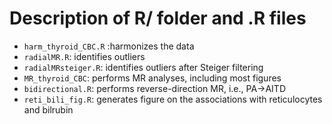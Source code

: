 # Description of R/ folder and .R files

- `harm_thyroid_CBC.R` :harmonizes the data
- `radialMR.R`: identifies outliers
- `radialMRsteiger.R`: identifies outliers after Steiger filtering
- `MR_thyroid_CBC`: performs MR analyses, including most figures
- `bidirectional.R`: performs reverse-direction MR, i.e., PA->AITD
- `reti_bili_fig.R`: generates figure on the associations with reticulocytes and bilrubin